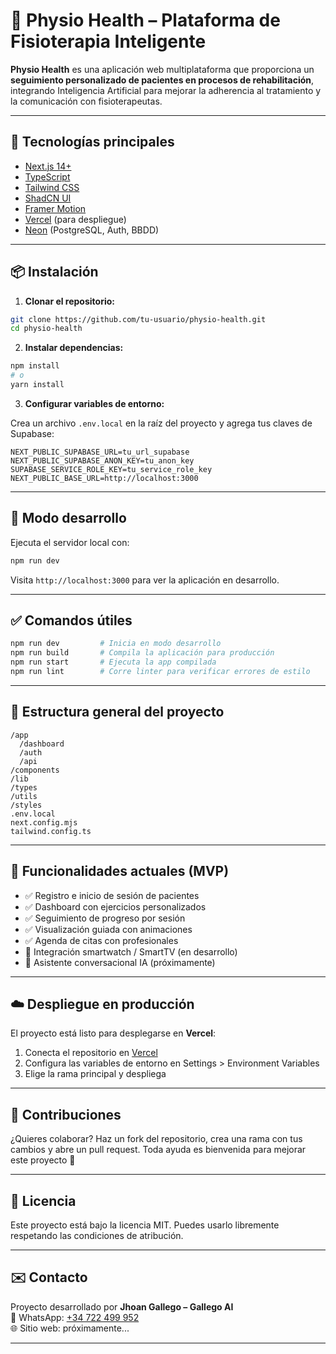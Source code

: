 # 🧠 Physio Health – Plataforma de Fisioterapia Inteligente

**Physio Health** es una aplicación web multiplataforma que proporciona un **seguimiento personalizado de pacientes en procesos de rehabilitación**, integrando Inteligencia Artificial para mejorar la adherencia al tratamiento y la comunicación con fisioterapeutas.

---

## 🚀 Tecnologías principales

- [Next.js 14+](https://nextjs.org/)
- [TypeScript](https://www.typescriptlang.org/)
- [Tailwind CSS](https://tailwindcss.com/)
- [ShadCN UI](https://ui.shadcn.dev/)
- [Framer Motion](https://www.framer.com/motion/)
- [Vercel](https://vercel.com/) (para despliegue)
- [Neon](https://neon.tech/) (PostgreSQL, Auth, BBDD)

---

## 📦 Instalación

1. **Clonar el repositorio:**

```bash
git clone https://github.com/tu-usuario/physio-health.git
cd physio-health
```

2. **Instalar dependencias:**

```bash
npm install
# o
yarn install
```

3. **Configurar variables de entorno:**

Crea un archivo `.env.local` en la raíz del proyecto y agrega tus claves de Supabase:

```env
NEXT_PUBLIC_SUPABASE_URL=tu_url_supabase
NEXT_PUBLIC_SUPABASE_ANON_KEY=tu_anon_key
SUPABASE_SERVICE_ROLE_KEY=tu_service_role_key
NEXT_PUBLIC_BASE_URL=http://localhost:3000
```

---

## 🧪 Modo desarrollo

Ejecuta el servidor local con:

```bash
npm run dev
```

Visita `http://localhost:3000` para ver la aplicación en desarrollo.

---

## ✅ Comandos útiles

```bash
npm run dev         # Inicia en modo desarrollo
npm run build       # Compila la aplicación para producción
npm run start       # Ejecuta la app compilada
npm run lint        # Corre linter para verificar errores de estilo
```

---

## 📂 Estructura general del proyecto

```
/app
  /dashboard
  /auth
  /api
/components
/lib
/types
/utils
/styles
.env.local
next.config.mjs
tailwind.config.ts
```

---

## 📱 Funcionalidades actuales (MVP)

- ✅ Registro e inicio de sesión de pacientes
- ✅ Dashboard con ejercicios personalizados
- ✅ Seguimiento de progreso por sesión
- ✅ Visualización guiada con animaciones
- ✅ Agenda de citas con profesionales
- 🚧 Integración smartwatch / SmartTV (en desarrollo)
- 🚧 Asistente conversacional IA (próximamente)

---

## ☁️ Despliegue en producción

El proyecto está listo para desplegarse en **Vercel**:

1. Conecta el repositorio en [Vercel](https://vercel.com/)
2. Configura las variables de entorno en Settings > Environment Variables
3. Elige la rama principal y despliega

---

## 🤝 Contribuciones

¿Quieres colaborar? Haz un fork del repositorio, crea una rama con tus cambios y abre un pull request. Toda ayuda es bienvenida para mejorar este proyecto 🚀

---

## 📄 Licencia

Este proyecto está bajo la licencia MIT. Puedes usarlo libremente respetando las condiciones de atribución.

---

## ✉️ Contacto

Proyecto desarrollado por **Jhoan Gallego – Gallego AI**  
📱 WhatsApp: [+34 722 499 952](https://wa.me/34722499952)  
🌐 Sitio web: próximamente...

---
